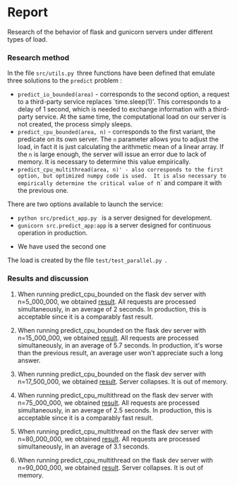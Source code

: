 # Report
Research of the behavior of flask and gunicorn servers under different types of load. 

### Research method

In the file `src/utils.py `three functions have been defined that emulate three solutions to the `predict` problem :
- `predict_io_bounded(area)` - corresponds to the second option, a request to a third-party service replaces `time.sleep(1)'. 
This corresponds to a delay of 1 second, which is needed to exchange information with a third-party service. 
At the same time, the computational load on our server is not created, the process simply sleeps. 
- `predict_cpu_bounded(area, n)` - corresponds to the first variant, the predicate on its own server. 
The `n` parameter allows you to adjust the load, in fact it is just calculating the arithmetic mean of a linear array. 
If the `n` is large enough, the server will issue an error due to lack of memory. 
It is necessary to determine this value empirically. 
- `predict_cpu_multithread(area, n)' - also corresponds to the first option, but optimized numpy code is used. 
It is also necessary to empirically determine the critical value of `n` and compare it with the previous one. 

There are two options available to launch the service: 
- `python src/predict_app.py ` is a server designed for development. 
- `gunicorn src.predict_app:app` is a server designed for continuous operation in production. 
* We have used the second one

The load is created by the file `test/test_parallel.py `.  


### Results and discussion
1) When running predict_cpu_bounded on the flask dev server with n=5_000_000, we obtained [result](log/test_np_flask_cpu_5mln.txt). 
All requests are processed simultaneously, in an average of 2 seconds. 
In production, this is acceptable since it is a comparably fast result.

2) When running predict_cpu_bounded on the flask dev server with n=15_000_000, we obtained [result](log/test_np_flask_cpu_15mln.txt). 
All requests are processed simultaneously, in an average of 5.7 seconds. 
In production, it's worse than the previous result, an average user won't appreciate such a long answer.

2) When running predict_cpu_bounded on the flask dev server with n=17_500_000, we obtained [result](log/test_np_flask_cpu_17_5mln.txt). 
Server collapses. It is out of memory.

4) When running predict_cpu_multithread on the flask dev server with n=75_000_000, we obtained [result](log/test_np_flask_mult_75mln.txt). 
All requests are processed simultaneously, in an average of 2.5 seconds. 
In production, this is acceptable since it is a comparably fast result.

5) When running predict_cpu_multithread on the flask dev server with n=80_000_000, we obtained [result](log/test_np_flask_mult_80mln.txt). 
All requests are processed simultaneously, in an average of 3.1 seconds.

6) When running predict_cpu_multithread on the flask dev server with n=90_000_000, we obtained [result](log/test_np_flask_mult_90mln.txt). 
Server collapses. It is out of memory.